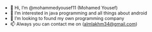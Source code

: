 - 👋 Hi, I’m @mohammedyousef11 (Mohamed Yousef)
- 👀 I’m interested in java programming and all things about android
- 💞️ I’m looking to found my own programming company
- 📫 Always you can contact me on (almlakhm34@gmail.com)

<!---
mohammedyousef11/mohammedyousef11 is a ✨ special ✨ repository because its `README.md` (this file) appears on your GitHub profile.
You can click the Preview link to take a look at your changes.
--->
